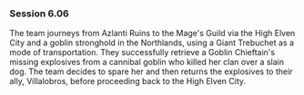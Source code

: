 ### Session 6.06 ###

The team journeys from Azlanti Ruins to the Mage's Guild via the High Elven City and a goblin stronghold in the Northlands, using a Giant Trebuchet as a mode of transportation. They successfully retrieve a Goblin Chieftain's missing explosives from a cannibal goblin who killed her clan over a slain dog. The team decides to spare her and then returns the explosives to their ally, Villalobros, before proceeding back to the High Elven City.